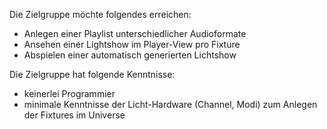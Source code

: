 Die Zielgruppe möchte folgendes erreichen:

* Anlegen einer Playlist unterschiedlicher Audioformate
* Ansehen einer Lightshow im Player-View pro Fixture
* Abspielen einer automatisch generierten Lichtshow

Die Zielgruppe hat folgende Kenntnisse:

* keinerlei Programmier
* minimale Kenntnisse der Licht-Hardware (Channel, Modi) zum Anlegen der Fixtures im Universe